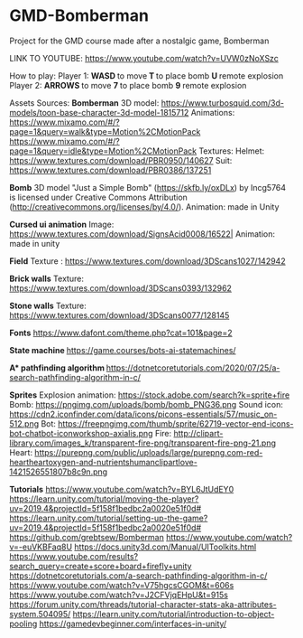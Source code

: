 # GMD-Bomberman
Project for the GMD course made after a nostalgic game, Bomberman


LINK TO YOUTUBE: https://www.youtube.com/watch?v=UVW0zNoXSzc

How to play:
Player 1: <b> WASD </b>to move<b> T </b> to place bomb <b> U </b> remote explosion
Player 2: <b> ARROWS </b>to move <b> 7 </b> to place bomb <b> 9 </b> remote explosion

Assets Sources:
<b>Bomberman</b>
3D model: https://www.turbosquid.com/3d-models/toon-base-character-3d-model-1815712
Animations: https://www.mixamo.com/#/?page=1&query=walk&type=Motion%2CMotionPack
            https://www.mixamo.com/#/?page=1&query=idle&type=Motion%2CMotionPack
Textures: Helmet: https://www.textures.com/download/PBR0950/140627
          Suit: https://www.textures.com/download/PBR0386/137251

<b>Bomb</b>
3D model "Just a Simple Bomb" (https://skfb.ly/oxDLx) by Incg5764 is licensed under Creative Commons Attribution (http://creativecommons.org/licenses/by/4.0/).
Animation: made in Unity

<b>Cursed ui animation</b>
Image: https://www.textures.com/download/SignsAcid0008/16522|
Animation: made in unity

<b>Field</b>
Texture : https://www.textures.com/download/3DScans1027/142942

<b>Brick walls</b>
Texture: https://www.textures.com/download/3DScans0393/132962

<b>Stone walls</b>
Texture: https://www.textures.com/download/3DScans0077/128145

<b>Fonts</b>
https://www.dafont.com/theme.php?cat=101&page=2

<b> State machine </b>
https://game.courses/bots-ai-statemachines/

<b>A* pathfinding algorithm </b>
https://dotnetcoretutorials.com/2020/07/25/a-search-pathfinding-algorithm-in-c/

<b>Sprites</b>
Explosion animation: https://stock.adobe.com/search?k=sprite+fire
Bomb: https://pngimg.com/uploads/bomb/bomb_PNG36.png
Sound icon: https://cdn2.iconfinder.com/data/icons/picons-essentials/57/music_on-512.png
Bot: https://freepngimg.com/thumb/sprite/62719-vector-end-icons-bot-chatbot-iconworkshop-axialis.png
Fire: http://clipart-library.com/images_k/transparent-fire-png/transparent-fire-png-21.png
Heart: https://purepng.com/public/uploads/large/purepng.com-red-heartheartoxygen-and-nutrientshumanclipartlove-1421526551807b8c9n.png
  
<b>Tutorials</b>
https://www.youtube.com/watch?v=BYL6JtUdEY0
https://learn.unity.com/tutorial/moving-the-player?uv=2019.4&projectId=5f158f1bedbc2a0020e51f0d#
https://learn.unity.com/tutorial/setting-up-the-game?uv=2019.4&projectId=5f158f1bedbc2a0020e51f0d#
https://github.com/grebtsew/Bomberman
https://www.youtube.com/watch?v=-euVKBFaq8U
https://docs.unity3d.com/Manual/UIToolkits.html
https://www.youtube.com/results?search_query=create+score+board+firefly+unity
https://dotnetcoretutorials.com/a-search-pathfinding-algorithm-in-c/
https://www.youtube.com/watch?v=V75hgcsCGOM&t=606s
https://www.youtube.com/watch?v=J2CFVjqEHpU&t=915s
https://forum.unity.com/threads/tutorial-character-stats-aka-attributes-system.504095/
https://learn.unity.com/tutorial/introduction-to-object-pooling
https://gamedevbeginner.com/interfaces-in-unity/

